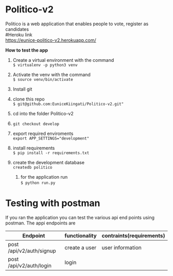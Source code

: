 
# Politico-v2
Politico is a web application that enables people to vote, register as candidates  
#Heroku link  
https://eunice-politico-v2.herokuapp.com/ 

**How to test the app**
1. Create  a virtual environment with the command  
`$ virtualenv -p python3 venv`  

1. Activate the venv with the command     
`$ source venv/bin/activate`

1. Install git  
1. clone this repo  
`$ git@github.com:EuniceKiingati/Politico-v2.git"` 
  
1. cd into the folder Politico-v2  
1. `git checkout develop`  
1. export required enviroments  
	`export APP_SETTINGS="development"`  
 
1. install requirements      
`$ pip install -r requirements.txt` 
1. create the development database  
	`createdb politico`  
	1. for the application run  
	`$ python run.py`  

# Testing with postman
If you ran the application you can test the various api end points using postman. The appi endpoints are  

|Endpoint|functionality|contraints(requirements)|
|-------|-------------|----------|
|post /api/v2/auth/signup|create a user|user information|
|post /api/v2/auth/login | login | 
